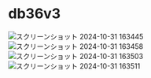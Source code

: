 # db36v3

![スクリーンショット 2024-10-31 163445](https://github.com/user-attachments/assets/3b064528-3716-4838-b9e1-59ae7e0ed765)
![スクリーンショット 2024-10-31 163458](https://github.com/user-attachments/assets/c3a00615-39c3-40b2-ada7-a9d7500cf10f)
![スクリーンショット 2024-10-31 163503](https://github.com/user-attachments/assets/277c19b3-14ae-4411-b49e-658ce6091cf3)
![スクリーンショット 2024-10-31 163511](https://github.com/user-attachments/assets/a56935ed-6f1c-451a-99af-066d119e0a13)
